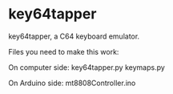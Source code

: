 # key64tapper
key64tapper, a C64 keyboard emulator.

Files you need to make this work:

On computer side:
key64tapper.py
keymaps.py

On Arduino side:
mt8808Controller.ino
